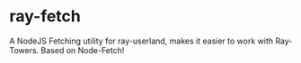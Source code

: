 # ray-fetch
A NodeJS Fetching utility for ray-userland, makes it easier to work with Ray-Towers. Based on Node-Fetch!
